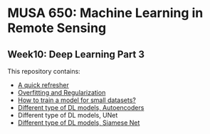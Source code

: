 # MUSA 650: Machine Learning in Remote Sensing

## Week10: Deep Learning Part 3

This repository contains:

- [A quick refresher](DL_Glossary.pdf)
- [Overfitting and Regularization](DL_Overfitting.ipynb)
- [How to train a model for small datasets?](DL_TransferLearning.ipynb)
- [Different type of DL models, Autoencoders](DL_Autoencoders.ipynb)
- Different type of DL models, UNet
- [Different type of DL models, Siamese Net](DL_SiameseNet_MNIST.ipynb)

